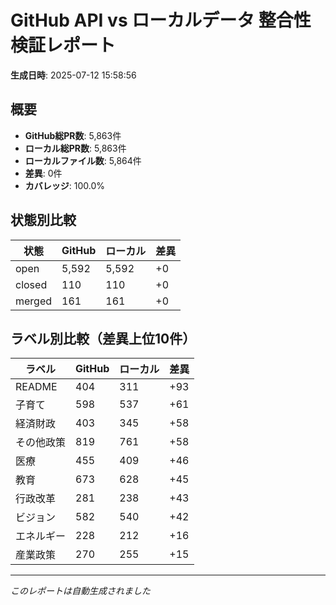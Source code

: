 # GitHub API vs ローカルデータ 整合性検証レポート

**生成日時**: 2025-07-12 15:58:56

## 概要

- **GitHub総PR数**: 5,863件
- **ローカル総PR数**: 5,863件
- **ローカルファイル数**: 5,864件
- **差異**: 0件
- **カバレッジ**: 100.0%

## 状態別比較

| 状態 | GitHub | ローカル | 差異 |
|------|--------|----------|------|
| open | 5,592 | 5,592 | +0 |
| closed | 110 | 110 | +0 |
| merged | 161 | 161 | +0 |

## ラベル別比較（差異上位10件）

| ラベル | GitHub | ローカル | 差異 |
|--------|--------|----------|------|
| README | 404 | 311 | +93 |
| 子育て | 598 | 537 | +61 |
| 経済財政 | 403 | 345 | +58 |
| その他政策 | 819 | 761 | +58 |
| 医療 | 455 | 409 | +46 |
| 教育 | 673 | 628 | +45 |
| 行政改革 | 281 | 238 | +43 |
| ビジョン | 582 | 540 | +42 |
| エネルギー | 228 | 212 | +16 |
| 産業政策 | 270 | 255 | +15 |

---
*このレポートは自動生成されました*